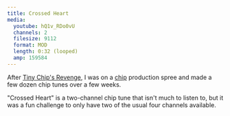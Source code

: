 ```yaml
---
title: Crossed Heart
media:
  youtube: hQ1v_RDo0vU
  channels: 2
  filesize: 9112
  format: MOD
  length: 0:32 (looped)
  amp: 159584
---
```


After [Tiny Chip's Revenge][chip01], I was on a [chip] production spree and made
a few dozen chip tunes over a few weeks.

"Crossed Heart" is a two-channel chip tune that isn't much to listen to, but it
was a fun challenge to only have two of the usual four channels available.

[chip01]: /music/legacy/tiny-chips-revenge
[chip]: https://en.wikipedia.org/wiki/Chiptune
